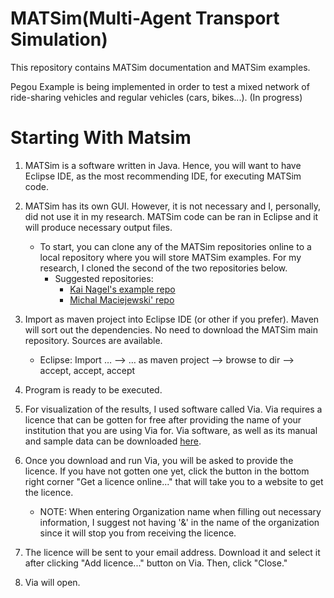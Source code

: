 # MATSim(Multi-Agent Transport Simulation)

This repository contains MATSim documentation and MATSim examples.

Pegou Example is being implemented in order to test a mixed network of ride-sharing vehicles and regular vehicles (cars, bikes...).
(In progress)


# Starting With Matsim

1. MATSim is a software written in Java. Hence, you will want to have Eclipse IDE, as the most recommending IDE, for executing MATSim code. 

2. MATSim has its own GUI. However, it is not necessary and I, personally, did not use it in my research. MATSim code can be ran in Eclipse and it will produce necessary output files. 

    - To start, you can clone any of the MATSim repositories online to a local repository where you will store MATSim examples. For my research, I cloned the second of the two repositories below. 
        - Suggested repositories: 
          - [Kai Nagel's example repo](https://github.com/matsim-org/matsim-example-project)
          - [Michal Maciejewski' repo](https://github.com/matsim-org/matsim-maas)

3. Import as maven project into Eclipse IDE (or other if you prefer). Maven will sort out the dependencies. No need to download the MATSim main repository. Sources are available.
    - Eclipse: Import … –> … as maven project –> browse to dir –> accept, accept, accept
       
4. Program is ready to be executed.

5. For visualization of the results, I used software called Via. Via requires a licence that can be gotten for free after providing the name of your institution that you are using Via for. Via software, as well as its manual and sample data can be downloaded [here](https://www.simunto.com/via/download).

6. Once you download and run Via, you will be asked to provide the licence. If you have not gotten one yet, click the button in the bottom right corner "Get a licence online..." that will take you to a website to get the licence.
    - NOTE: When entering Organization name when filling out necessary information, I suggest not having '&' in the name of the organization since it will stop you from receiving the licence. 

7. The licence will be sent to your email address. Download it and select it after clicking "Add licence..." button on Via. Then, click "Close."

8. Via will open.
